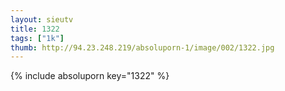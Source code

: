 ```yaml
--- 
layout: sieutv
title: 1322
tags: ["1k"]
thumb: http://94.23.248.219/absoluporn-1/image/002/1322.jpg
---
```

{% include absoluporn key="1322" %} 
